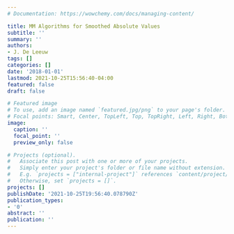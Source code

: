 ```yaml
---
# Documentation: https://wowchemy.com/docs/managing-content/

title: MM Algorithms for Smoothed Absolute Values
subtitle: ''
summary: ''
authors:
- J. De Leeuw
tags: []
categories: []
date: '2018-01-01'
lastmod: 2021-10-25T15:56:40-04:00
featured: false
draft: false

# Featured image
# To use, add an image named `featured.jpg/png` to your page's folder.
# Focal points: Smart, Center, TopLeft, Top, TopRight, Left, Right, BottomLeft, Bottom, BottomRight.
image:
  caption: ''
  focal_point: ''
  preview_only: false

# Projects (optional).
#   Associate this post with one or more of your projects.
#   Simply enter your project's folder or file name without extension.
#   E.g. `projects = ["internal-project"]` references `content/project/deep-learning/index.md`.
#   Otherwise, set `projects = []`.
projects: []
publishDate: '2021-10-25T19:56:40.078790Z'
publication_types:
- '0'
abstract: ''
publication: ''
---
```

